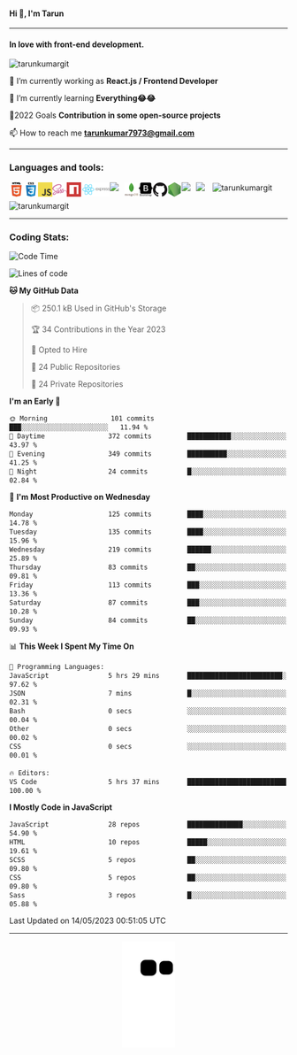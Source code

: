 <h4>Hi 👋, I'm Tarun</h4>
<hr />
<h4 align="left">In love with front-end development.</h4>

<p><img src="https://komarev.com/ghpvc/?username=tarunkumargit&label=Profile%20views&color=0e75b6&style=flat" alt="tarunkumargit" /> </p>

🔭 I’m currently working as **React.js / Frontend Developer**

🌱 I’m currently learning **Everything😂😂**

🤝2022 Goals **Contribution in some open-source projects**

📫 How to reach me **tarunkumar7973@gmail.com**

<hr />

### Languages and tools:

 <img align="left" width="26px" src="https://raw.githubusercontent.com/github/explore/80688e429a7d4ef2fca1e82350fe8e3517d3494d/topics/html/html.png" />
 <img align="left" width="26px" src="https://raw.githubusercontent.com/github/explore/80688e429a7d4ef2fca1e82350fe8e3517d3494d/topics/css/css.png" />
 <img align="left" width="26px" src="https://raw.githubusercontent.com/github/explore/80688e429a7d4ef2fca1e82350fe8e3517d3494d/topics/javascript/javascript.png" />
 <img align="left" width="26px" src="https://raw.githubusercontent.com/github/explore/80688e429a7d4ef2fca1e82350fe8e3517d3494d/topics/sass/sass.png" />
 <img align="left" width="26px" src="https://raw.githubusercontent.com/github/explore/80688e429a7d4ef2fca1e82350fe8e3517d3494d/topics/npm/npm.png" />
 <img align="left" width="26px" src="https://raw.githubusercontent.com/github/explore/80688e429a7d4ef2fca1e82350fe8e3517d3494d/topics/react/react.png" />
 <img align="left" width="26px" src="https://raw.githubusercontent.com/devicons/devicon/master/icons/express/express-original-wordmark.svg"/>
 <img align="left" width="26px" src="https://www.vectorlogo.zone/logos/figma/figma-icon.svg"/>
 <img align="left" width="26px" src="https://raw.githubusercontent.com/devicons/devicon/master/icons/mongodb/mongodb-original-wordmark.svg"/>
 <img align="left" width="26px" src="https://raw.githubusercontent.com/devicons/devicon/master/icons/bootstrap/bootstrap-plain-wordmark.svg" />
 <img align="left" width="26px" src="https://raw.githubusercontent.com/github/explore/78df643247d429f6cc873026c0622819ad797942/topics/github/github.png" />
 <img align="left" width="26px" src="https://raw.githubusercontent.com/github/explore/80688e429a7d4ef2fca1e82350fe8e3517d3494d/topics/nodejs/nodejs.png" />
 <img align="left" width="26px" src="https://download.blender.org/branding/community/blender_community_badge_white.svg" />
 <img align="left" width="26px" src="https://www.vectorlogo.zone/logos/tailwindcss/tailwindcss-icon.svg"/>

<p>&nbsp;<img align="center" src="https://github-readme-stats.vercel.app/api?username=tarunkumargit&show_icons=true&theme=react" alt="tarunkumargit" /></p>

<p><img align="center" src="https://github-readme-streak-stats.herokuapp.com/?user=tarunkumargit&show_icons=true&theme=react" alt="tarunkumargit" /></p>

<hr>

### Coding Stats:

<!--START_SECTION:waka-->
![Code Time](http://img.shields.io/badge/Code%20Time-1%2C756%20hrs%2014%20mins-blue)

![Lines of code](https://img.shields.io/badge/From%20Hello%20World%20I%27ve%20Written-2.1%20million%20lines%20of%20code-blue)

**🐱 My GitHub Data** 

> 📦 250.1 kB Used in GitHub's Storage 
 > 
> 🏆 34 Contributions in the Year 2023
 > 
> 💼 Opted to Hire
 > 
> 📜 24 Public Repositories 
 > 
> 🔑 24 Private Repositories 
 > 
**I'm an Early 🐤** 

```text
🌞 Morning                101 commits         ███░░░░░░░░░░░░░░░░░░░░░░   11.94 % 
🌆 Daytime                372 commits         ███████████░░░░░░░░░░░░░░   43.97 % 
🌃 Evening                349 commits         ██████████░░░░░░░░░░░░░░░   41.25 % 
🌙 Night                  24 commits          █░░░░░░░░░░░░░░░░░░░░░░░░   02.84 % 
```
📅 **I'm Most Productive on Wednesday** 

```text
Monday                   125 commits         ████░░░░░░░░░░░░░░░░░░░░░   14.78 % 
Tuesday                  135 commits         ████░░░░░░░░░░░░░░░░░░░░░   15.96 % 
Wednesday                219 commits         ██████░░░░░░░░░░░░░░░░░░░   25.89 % 
Thursday                 83 commits          ██░░░░░░░░░░░░░░░░░░░░░░░   09.81 % 
Friday                   113 commits         ███░░░░░░░░░░░░░░░░░░░░░░   13.36 % 
Saturday                 87 commits          ███░░░░░░░░░░░░░░░░░░░░░░   10.28 % 
Sunday                   84 commits          ██░░░░░░░░░░░░░░░░░░░░░░░   09.93 % 
```


📊 **This Week I Spent My Time On** 

```text
💬 Programming Languages: 
JavaScript               5 hrs 29 mins       ████████████████████████░   97.62 % 
JSON                     7 mins              █░░░░░░░░░░░░░░░░░░░░░░░░   02.31 % 
Bash                     0 secs              ░░░░░░░░░░░░░░░░░░░░░░░░░   00.04 % 
Other                    0 secs              ░░░░░░░░░░░░░░░░░░░░░░░░░   00.02 % 
CSS                      0 secs              ░░░░░░░░░░░░░░░░░░░░░░░░░   00.01 % 

🔥 Editors: 
VS Code                  5 hrs 37 mins       █████████████████████████   100.00 % 
```

**I Mostly Code in JavaScript** 

```text
JavaScript               28 repos            ██████████████░░░░░░░░░░░   54.90 % 
HTML                     10 repos            █████░░░░░░░░░░░░░░░░░░░░   19.61 % 
SCSS                     5 repos             ██░░░░░░░░░░░░░░░░░░░░░░░   09.80 % 
CSS                      5 repos             ██░░░░░░░░░░░░░░░░░░░░░░░   09.80 % 
Sass                     3 repos             █░░░░░░░░░░░░░░░░░░░░░░░░   05.88 % 
```




 Last Updated on 14/05/2023 00:51:05 UTC
<!--END_SECTION:waka-->

<hr>
<p align="center">
  <img src="https://github.com/tarunkumargit/tarunkumargit/raw/output/github-contribution-grid-snake.svg" alt="snake"></center>
</p>
